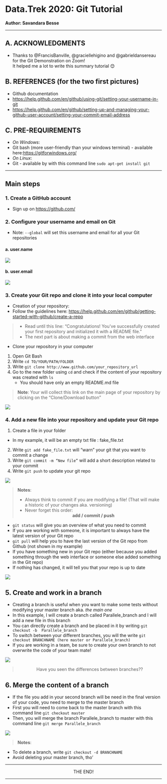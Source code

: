 # Data.Trek 2020: Git Tutorial

__Author: Savandara Besse__

_____

## A. ACKNOWLEDGMENTS
-	Thanks to @FrancisBanville, @graciellehigino and
@gabrieldansereau for the Git Demonstration on Zoom! <br>
It helped me a lot to write this summary tutorial 😊

## B. REFERENCES (for the two first pictures)
-	Github documentation
  -	https://help.github.com/en/github/using-git/setting-your-username-in-git
  -	https://help.github.com/en/github/setting-up-and-managing-your-github-user-account/setting-your-commit-email-address

## C. PRE-REQUIREMENTS
-	_On Windows_:
  - Git bash (more user-friendly than your windows terminal) - available here:https://gitforwindows.org/
-	_On Linux_:
- Git - available by with this command line `sudo apt-get install git`

______

## Main steps

### 1. Create a GitHub account
- Sign up on https://github.com/

### 2.	Configure your username and email on Git
-	Note: `--global` will set this username and email for all your Git repositories

#### a. user.name
![](01_user.name.png)

#### b. user.email
![](02_user.email.png)

### 3.	Create your Git repo and clone it into your local computer
-	Creation of your repository:
  -	Follow the guidelines here: https://help.github.com/en/github/getting-started-with-github/create-a-repo

> - Read until this line: “Congratulations! You've successfully created your first repository and initialized it with a README file.”
> - The next part is about making a commit from the web interface

-	Clone your repository in your computer
  1.	Open Git Bash
  2.	Write `cd TO/YOUR/PATH/FOLDER`
  3.	Write `git clone http://www.github.com/your_repository_url`
  4.	Go to the new folder using `cd` and check if the content of your repository was created with `ls`
        - You should have only an empty README.md file

> __Note__: Your will collect this link on the main page of your repository by clicking on the “Clone/Download button”

![](03_clone.png)

### 4. Add a new file into your repository and update your Git repo
1.	Create a file in your folder
  - In my example, it will be an empty txt file : fake_file.txt
2.	Write `git add fake_file.txt` will “warn” your git that you want to commit a change
3.	Write `git commit -m “New file”` will add a short description related to your commit
4.	Write `git push` to update your git repo

![](04_add_commit_push.png)

> __Notes__:
> -	Always think to commit if you are modifying a file! (That will make a historic of your changes aka. versioning)
> - Never forget this order: <center>__add / commit / push__</center>
-	`git status` will give you an overview of what you need to commit
  - If you are working with someone, it is important to always have the latest version of your Git repo
-	 `git pull` will help you to have the last version of the Git repo from Github (not shown in my example)
  - If you have something new in your Git repo (either because you added something through the web interface or someone else added something in the Git repo)
  - If nothing has changed, it will tell you that your repo is up to date

![](05_status.png)
## 5. Create and work in a branch
-	Creating a branch is useful when you want to make some tests without modifying your master branch aka. _the main one_
-	In this example, I will create a branch called Parallele_branch and I will add a new file in this branch
  - You can directly create a branch and be placed in it by writing `git checkout -b  Parallele_branch`
  - To switch between your different branches, you will the write `git checkout BRANCHNAME (here master or Parallele_branch)`
-	If you are working in a team, be sure to create your own branch to not overwrite the code of your team mate!

![](06_checkout.png)
> <center> Have you seen the differences between branches??</center>

## 6.	Merge the content of a branch
-	If the file you add in your second branch will be need in the final version of your code, you need to merge to the master branch
  -	First you will need to come back to the master branch with this command line `git checkout master`
  -	Then, you will merge the branch Parallele_branch to master with this command line `git merge Parallele_branch`

![](07_merge.png)

> __Notes__:
-	To delete a branch, write `git checkout -d BRANCHNAME`
-	Avoid deleting your master branch, tho’

______

<center> THE END! </center>

______
